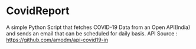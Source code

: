 # CovidReport
A simple Python Script that fetches COVID-19 Data from an Open API(India) and sends an email that can be scheduled for daily basis.
API Source : https://github.com/amodm/api-covid19-in
